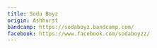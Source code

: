 ```yaml
---
title: Soda Boyz
origin: Ashhurst
bandcamp: https://sodaboyz.bandcamp.com/
facebook: https://www.facebook.com/sodaboyzz/
---
```

